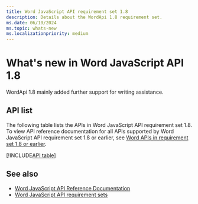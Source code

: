 ```yaml
---
title: Word JavaScript API requirement set 1.8
description: Details about the WordApi 1.8 requirement set.
ms.date: 06/10/2024
ms.topic: whats-new
ms.localizationpriority: medium
---
```


# What's new in Word JavaScript API 1.8

WordApi 1.8 mainly added further support for writing assistance.

## API list

The following table lists the APIs in Word JavaScript API requirement set 1.8. To view API reference documentation for all APIs supported by Word JavaScript API requirement set 1.8 or earlier, see [Word APIs in requirement set 1.8 or earlier](/javascript/api/word?view=word-js-1.8&preserve-view=true).

[!INCLUDE[API table](../../includes/word-1_8.md)]

## See also

- [Word JavaScript API Reference Documentation](/javascript/api/word)
- [Word JavaScript API requirement sets](word-api-requirement-sets.md)
